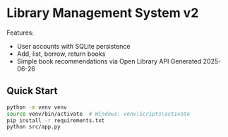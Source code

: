 # Library Management System v2

Features:
- User accounts with SQLite persistence
- Add, list, borrow, return books
- Simple book recommendations via Open Library API
Generated 2025-06-26

## Quick Start

```bash
python -m venv venv
source venv/bin/activate  # Windows: venv\Scripts\activate
pip install -r requirements.txt
python src/app.py
```
